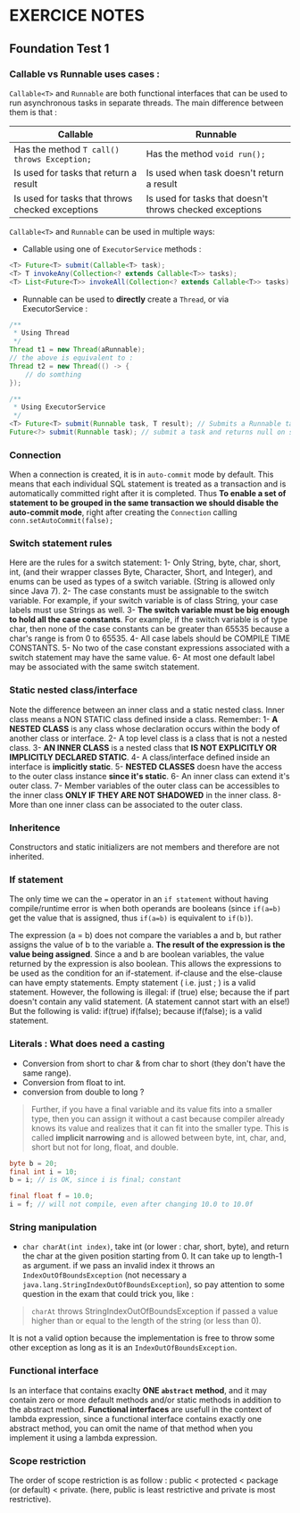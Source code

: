 # EXERCICE NOTES

## Foundation Test 1 

### Callable vs Runnable uses cases :
`Callable<T>` and `Runnable` are both functional interfaces that can be used to run asynchronous tasks in separate threads. The main difference between them is that :

|Callable|Runnable|
|------|------|
|   Has the method `T call() throws Exception;` | Has the method `void run();`|
|   Is used for tasks that return a result| Is used when task doesn't return a result|
|   Is used for tasks that throws checked exceptions| Is used for tasks that doesn't throws checked exceptions|

`Callable<T>` and `Runnable` can be used in multiple ways:
 - Callable using one of `ExecutorService` methods :
```java
<T> Future<T> submit(Callable<T> task);
<T> T invokeAny(Collection<? extends Callable<T>> tasks);
<T> List<Future<T>> invokeAll(Collection<? extends Callable<T>> tasks) throws InterruptedException;
```
- Runnable can be used to **directly** create a `Thread`, or via ExecutorService :
```java
/**
 * Using Thread
 */
Thread t1 = new Thread(aRunnable); 
// the above is equivalent to :
Thread t2 = new Thread(() -> {
    // do somthing
}); 

/**
 * Using ExecutorService
 */
<T> Future<T> submit(Runnable task, T result); // Submits a Runnable task for execution and returns a Future containing the result
Future<?> submit(Runnable task); // submit a task and returns null on succeful execution 
```

### Connection

When a connection is created, it is in `auto-commit` mode by default. This means that each individual SQL statement is treated as a transaction and is automatically committed right after it is completed. Thus **To enable a set of statement to be grouped in the same transaction we should disable the auto-commit mode**, right after creating the `Connection` calling `conn.setAutoCommit(false);`

### Switch statement rules

Here are the rules for a switch statement:
1- Only String, byte, char, short, int, (and their wrapper classes Byte, Character, Short, and Integer), and enums can be used as types of a switch variable. (String is allowed only since Java 7). 
2- The case constants must be assignable to the switch variable. For example, if your switch variable is of class String, your case labels must use Strings as well.
3- **The switch variable must be big enough to hold all the case constants**. For example, if the switch variable is of type char, then none of the case constants can be greater than 65535 because a char's range is from 0 to 65535.
4- All case labels should be COMPILE TIME CONSTANTS. 
5- No two of the case constant expressions associated with a switch statement may have the same value.
6- At most one default label may be associated with the same switch statement.


### Static nested class/interface

Note the difference between an inner class and a static nested class. Inner class means a NON STATIC class defined inside a class. Remember:
1- **A NESTED CLASS** is any class whose declaration occurs within the body of another class or interface.
2- A top level class is a class that is not a nested class.
3- **AN INNER CLASS** is a nested class that **IS NOT EXPLICITLY OR IMPLICITLY DECLARED STATIC**.
4- A class/interface defined inside an interface is **implicitly static**.
5- **NESTED CLASSES** doesn have the access to the outer class instance **since it's static**.
6- An inner class can extend it's outer class.
7- Member variables of the outer class can be accessibles to the inner class **ONLY IF THEY ARE NOT SHADOWED** in the inner class.
8- More than one inner class can be associated to the outer class.

### Inheritence 
Constructors and static initializers are not members and therefore are not inherited.

### If statement
The only time we can the `=` operator in an `if statement` without having compile/runtime error is when both operands are booleans (since `if(a=b)` get the value that is assigned, thus `if(a=b)` is equivalent to `if(b)`).

The expression (a = b) does not compare the variables a and b, but rather assigns the value of b to the variable a. **The result of the expression is the value being assigned**. Since a and b are boolean variables, the value returned by the expression is also boolean. This allows the expressions to be used as the condition for an if-statement.  if-clause and the else-clause can have empty statements. Empty statement ( i.e. just ; ) is a valid statement. However, the following is illegal:  if (true) else; because the if part doesn't contain any valid statement. (A statement cannot start with an else!) But the following is valid:  if(true) if(false); because if(false); is a valid statement.

### Literals : What does need a casting
- Conversion from short to char & from char to short (they don't have the same range).
- Conversion from float to int.
- conversion from double to long ?

> Further, if you have a final variable and its value fits into a smaller type, then you can assign it without a cast because compiler already knows its value and realizes that it can fit into the smaller type. This is called **implicit narrowing** and is allowed between byte, int, char, and, short but not for long, float, and double.

```java
byte b = 20;
final int i = 10;
b = i; // is OK, since i is final; constant

final float f = 10.0;
i = f; // will not compile, even after changing 10.0 to 10.0f
```

### String manipulation
- `char charAt(int index)`, take int (or lower : char, short, byte), and return the char at the given position starting from 0. It can take up to length-1 as argument. if we pass an invalid index it throws an `IndexOutOfBoundsException` (not necessary a `java.lang.StringIndexOutOfBoundsException`), so pay attention to some question in the exam that could trick you, like :
> `charAt` throws StringIndexOutOfBoundsException if passed a value higher than or equal to the length of the string (or less than 0).

It is not a valid option because the implementation is free to throw some other exception as long as it is an `IndexOutOfBoundsException`. 

### Functional interface
Is an interface that contains exaclty **ONE `abstract` method**, and it may contain zero or more default methods and/or static methods in addition to the abstract method. **Functional interfaces** are usefull in the context of lambda expression, since a functional interface contains exactly one abstract method, you can omit the name of that method when you implement it using a lambda expression.

### Scope restriction
The order of scope restriction is as follow :
public < protected < package (or default) < private.
(here, public is least restrictive and private is most restrictive).

